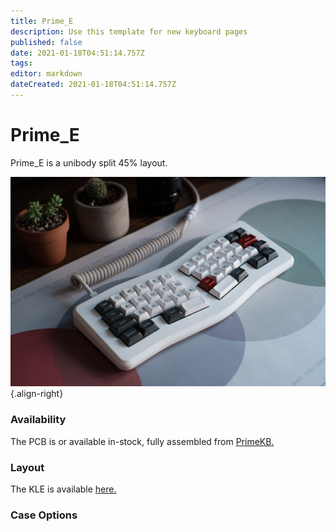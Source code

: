 ```yaml
---
title: Prime_E
description: Use this template for new keyboard pages
published: false
date: 2021-01-18T04:51:14.757Z
tags: 
editor: markdown
dateCreated: 2021-01-18T04:51:14.757Z
---
```


# Prime_E

Prime_E is a unibody split 45% layout.  

![prime_e.jpg](/Boards/images/prime_e.jpg){.align-right}

### Availability

The PCB is or available in-stock, fully assembled from [PrimeKB.](https://www.primekb.com/collections/keyboards/products/prime_e-rev-2-pcb)

### Layout

The KLE is available [here.](http://www.keyboard-layout-editor.com/##@@=Esc&=Q&=W&=E&=R&=T&_x:2.5%3B&=Y&=U&=I&=O&=P&=Back%3Cbr%3ESpace&_a:7%3B&=%3B&@_a:4&w:1.25%3B&=Tab&=A&=S&=D&=F&=G&_x:2.5%3B&=H&=J&=K&=L&_a:7%3B&=&_a:4&w:1.75%3B&=Enter%3B&@_w:1.75%3B&=Shift&=Z&=X&=C&=V&=B&_x:1.5%3B&=B&=N&=M&=%3C%0A.&=%3E%0A.&=%3F%0A%2F%2F&_w:1.25%3B&=Shift%3B&@_w:1.25%3B&=Hyper&_w:1.25%3B&=Super&_x:1&w:1.25%3B&=Meta&_a:7&w:2%3B&=&_x:1.5&w:2.25%3B&=&_a:4&w:1.25%3B&=Meta&_x:1.25&w:1.25%3B&=Super&_w:1.25%3B&=Ctrl)

### Case Options